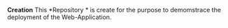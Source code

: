 **Creation**
This *Repository * is create for the purpose to demomstrace the deployment of the Web-Application.